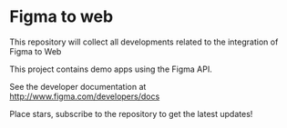 # Figma to web

This repository will collect all developments related to the integration of Figma to Web

This project contains demo apps using the Figma API.

See the developer documentation at http://www.figma.com/developers/docs

Place stars, subscribe to the repository to get the latest updates!
